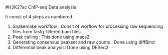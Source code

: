 #H3K27ac ChIP-seq Data analysis

It consit of 4 steps as numbered.

 1. Snakemake workflow : Consit of worflow for processing raw sequencing files from fastq-filtered bam files
 2. Peak calling : This done using macs2
 3. Generating consensus peakset and raw counts : Done using diffBind
 4. Differential peak analysis: Done using DESeq2
